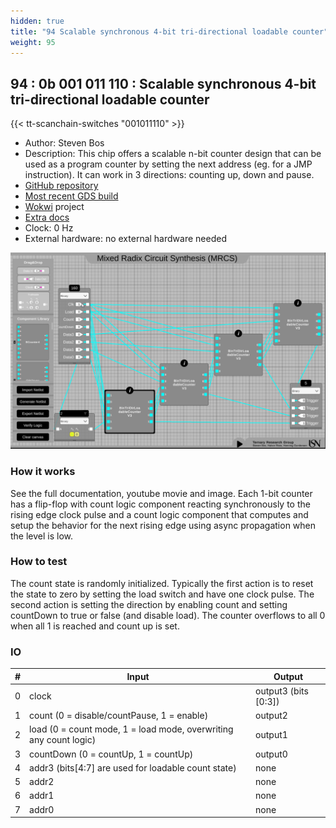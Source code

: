 ```yaml
---
hidden: true
title: "94 Scalable synchronous 4-bit tri-directional loadable counter"
weight: 95
---
```


## 94 : 0b 001 011 110 : Scalable synchronous 4-bit tri-directional loadable counter

{{< tt-scanchain-switches "001011110" >}}

* Author: Steven Bos
* Description: This chip offers a scalable n-bit counter design that can be used as a program counter by setting the next address (eg. for a JMP instruction). It can work in 3 directions: counting up, down and pause.
* [GitHub repository](https://github.com/aiunderstand/tt02-4bit-tristate-loadable-counter)
* [Most recent GDS build](https://github.com/aiunderstand/tt02-4bit-tristate-loadable-counter/actions/runs/3569389065)
* [Wokwi](https://wokwi.com/projects/341423712597181012) project
* [Extra docs](https://github.com/aiunderstand/tt02-4bit-tristate-loadable-counter/blob/main/README.md)
* Clock: 0 Hz
* External hardware: no external hardware needed

![picture](images/syncbintristateloadablecounter.png)

### How it works

See the full documentation, youtube movie and image. Each 1-bit counter has a flip-flop with count logic component reacting synchronously to the rising edge clock pulse and a count logic component that computes and setup the behavior for the next rising edge using async propagation when the level is low.

### How to test

The count state is randomly initialized. Typically the first action is to reset the state to zero by setting the load switch and have one clock pulse. The second action is setting the direction by enabling count and setting countDown to true or false (and disable load). The counter overflows to all 0 when all 1 is reached and count up is set.

### IO

| # | Input        | Output       |
|---|--------------|--------------|
| 0 | clock  | output3 (bits [0:3]) |
| 1 | count     (0 = disable/countPause, 1 = enable)  | output2 |
| 2 | load      (0 = count mode, 1 = load mode, overwriting any count logic)  | output1 |
| 3 | countDown (0 = countUp, 1 = countUp)  | output0 |
| 4 | addr3     (bits[4:7] are used for loadable count state)  | none |
| 5 | addr2  | none |
| 6 | addr1  | none |
| 7 | addr0  | none |
